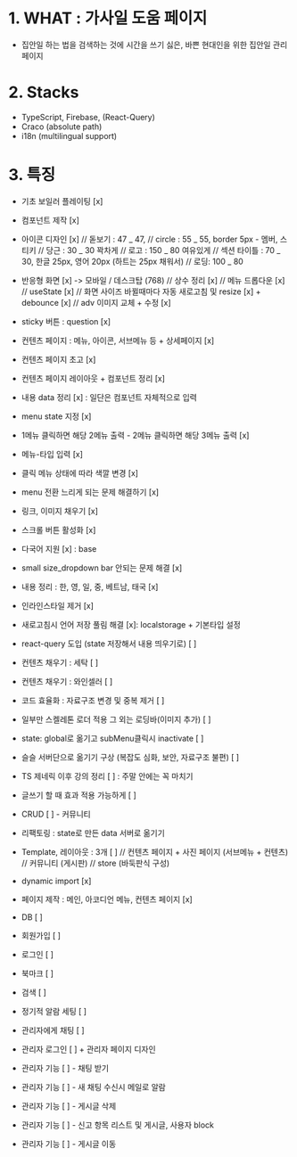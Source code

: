 # 1. WHAT : 가사일 도움 페이지

- 집안일 하는 법을 검색하는 것에 시간을 쓰기 싫은, 바쁜 현대인을 위한 집안일 관리 페이지

# 2. Stacks

- TypeScript, Firebase, (React-Query)
- Craco (absolute path)
- i18n (multilingual support)

# 3. 특징

- 기초 보일러 플레이팅 [x]
- 컴포넌트 제작 [x]
- 아이콘 디자인 [x]
  // 돋보기 : 47 _ 47,
  // circle : 55 _ 55, border 5px - 멤버, 스티키
  // 당근 : 30 _ 30 꽉차게
  // 로고 : 150 _ 80 여유있게
  // 섹션 타이틀 : 70 _ 30, 한글 25px, 영어 20px (하트는 25px 채워서)
  // 로딩: 100 _ 80

- 반응형 화면 [x] -> 모바일 / 데스크탑 (768)
  // 상수 정리 [x]
  // 메뉴 드롭다운 [x]
  // useState [x]
  // 화면 사이즈 바뀔때마다 자동 새로고침 및 resize [x] + debounce [x]
  // adv 이미지 교체 + 수정 [x]

- sticky 버튼 : question [x]
- 컨텐츠 페이지 : 메뉴, 아이콘, 서브메뉴 등 + 상세페이지 [x]
- 컨텐츠 페이지 초고 [x]
- 컨텐츠 페이지 레이아웃 + 컴포넌트 정리 [x]
- 내용 data 정리 [x] : 일단은 컴포넌트 자체적으로 입력
- menu state 지정 [x]
- 1메뉴 클릭하면 해당 2메뉴 출력 - 2메뉴 클릭하면 해당 3메뉴 출력 [x]
- 메뉴-타입 입력 [x]
- 클릭 메뉴 상태에 따라 색깔 변경 [x]
- menu 전환 느리게 되는 문제 해결하기 [x]

- 링크, 이미지 채우기 [x]
- 스크롤 버튼 활성화 [x]
- 다국어 지원 [x] : base
- small size_dropdown bar 안되는 문제 해결 [x]
- 내용 정리 : 한, 영, 일, 중, 베트남, 태국 [x]
- 인라인스타일 제거 [x]
- 새로고침시 언어 저장 풀림 해결 [x]: localstorage + 기본타입 설정

- react-query 도입 (state 저장해서 내용 띄우기로) [ ]
- 컨텐츠 채우기 : 세탁 [ ]
- 컨텐츠 채우기 : 와인셀러 [ ]

- 코드 효율화 : 자료구조 변경 및 중복 제거 [ ]
- 일부만 스켈레톤 로더 적용 그 외는 로딩바(이미지 추가) [ ]

- state: global로 옮기고 subMenu클릭시 inactivate [ ]
- 슬슬 서버단으로 옮기기 구상 (복잡도 심화, 보안, 자료구조 불편) [ ]

- TS 제네릭 이후 강의 정리 [ ] : 주말 안에는 꼭 마치기

- 글쓰기 할 때 효과 적용 가능하게 [ ]
- CRUD [ ] - 커뮤니티

- 리팩토링 : state로 만든 data 서버로 옮기기

- Template, 레이아웃 : 3개 [ ]
  // 컨텐츠 페이지 + 사진 페이지 (서브메뉴 + 컨텐츠)
  // 커뮤니티 (게시판)
  // store (바둑판식 구성)

- dynamic import [x]
- 페이지 제작 : 메인, 아코디언 메뉴, 컨텐츠 페이지 [x]

- DB [ ]
- 회원가입 [ ]
- 로그인 [ ]
- 북마크 [ ]
- 검색 [ ]
- 정기적 알람 세팅 [ ]
- 관리자에게 채팅 [ ]

- 관리자 로그인 [ ] + 관리자 페이지 디자인
- 관리자 기능 [ ] - 채팅 받기
- 관리자 기능 [ ] - 새 채팅 수신시 메일로 알람
- 관리자 기능 [ ] - 게시글 삭제
- 관리자 기능 [ ] - 신고 항목 리스트 및 게시글, 사용자 block
- 관리자 기능 [ ] - 게시글 이동
